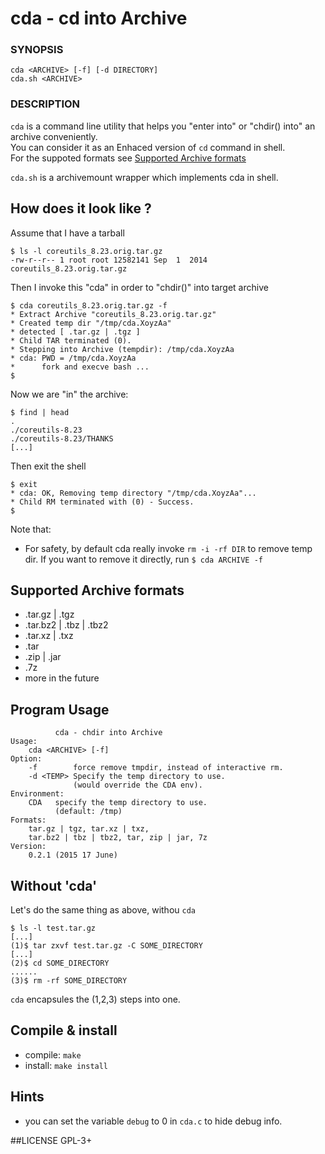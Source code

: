 # cda - cd into Archive

### SYNOPSIS
`cda <ARCHIVE> [-f] [-d DIRECTORY]`  
`cda.sh <ARCHIVE>`


### DESCRIPTION
`cda` is a command line utility that helps you "enter into" or "chdir() into" an archive conveniently.  
You can consider it as an Enhaced version of `cd` command in shell.  
For the suppoted formats see [Supported Archive formats](https://github.com/CDLuminate/cda#supported-archive-formats)  
  
`cda.sh` is a archivemount wrapper which implements cda in shell.  

## How does it look like ?
Assume that I have a tarball
```shell
$ ls -l coreutils_8.23.orig.tar.gz 
-rw-r--r-- 1 root root 12582141 Sep  1  2014 coreutils_8.23.orig.tar.gz
```
Then I invoke this "cda" in order to "chdir()" into target archive
```shell
$ cda coreutils_8.23.orig.tar.gz -f
* Extract Archive "coreutils_8.23.orig.tar.gz"
* Created temp dir "/tmp/cda.XoyzAa"
* detected [ .tar.gz | .tgz ]
* Child TAR terminated (0).
* Stepping into Archive (tempdir): /tmp/cda.XoyzAa
* cda: PWD = /tmp/cda.XoyzAa
*      fork and execve bash ...
$ 
```
Now we are "in" the archive:
```shell
$ find | head
.
./coreutils-8.23
./coreutils-8.23/THANKS
[...]
```
Then exit the shell
```
$ exit
* cda: OK, Removing temp directory "/tmp/cda.XoyzAa"...
* Child RM terminated with (0) - Success.
$ 
```
Note that:
* For safety, by default cda really invoke `rm -i -rf DIR` to remove temp dir.
If you want to remove it directly, run `$ cda ARCHIVE -f`

## Supported Archive formats  
* .tar.gz | .tgz
* .tar.bz2 | .tbz | .tbz2
* .tar.xz | .txz
* .tar
* .zip | .jar
* .7z
* more in the future

## Program Usage
```shell
          cda - chdir into Archive
Usage:
    cda <ARCHIVE> [-f]
Option:
    -f        force remove tmpdir, instead of interactive rm.
    -d <TEMP> Specify the temp directory to use.
              (would override the CDA env).
Environment:
    CDA   specify the temp directory to use.
          (default: /tmp)
Formats:
    tar.gz | tgz, tar.xz | txz, 
    tar.bz2 | tbz | tbz2, tar, zip | jar, 7z
Version:
    0.2.1 (2015 17 June)
```

## Without 'cda'
Let's do the same thing as above, withou `cda`
```shell
$ ls -l test.tar.gz
[...]
(1)$ tar zxvf test.tar.gz -C SOME_DIRECTORY
[...]
(2)$ cd SOME_DIRECTORY
......
(3)$ rm -rf SOME_DIRECTORY
```
`cda` encapsules the (1,2,3) steps into one.

## Compile & install
* compile: `make`
* install: `make install`

## Hints
* you can set the variable `debug` to 0 in `cda.c` to hide debug info.

##LICENSE
GPL-3+

